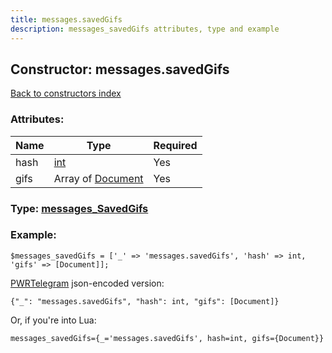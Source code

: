 ```yaml
---
title: messages.savedGifs
description: messages_savedGifs attributes, type and example
---
```

## Constructor: messages.savedGifs  
[Back to constructors index](index.md)



### Attributes:

| Name     |    Type       | Required |
|----------|---------------|----------|
|hash|[int](../types/int.md) | Yes|
|gifs|Array of [Document](../types/Document.md) | Yes|



### Type: [messages\_SavedGifs](../types/messages_SavedGifs.md)


### Example:

```
$messages_savedGifs = ['_' => 'messages.savedGifs', 'hash' => int, 'gifs' => [Document]];
```  

[PWRTelegram](https://pwrtelegram.xyz) json-encoded version:

```
{"_": "messages.savedGifs", "hash": int, "gifs": [Document]}
```


Or, if you're into Lua:  


```
messages_savedGifs={_='messages.savedGifs', hash=int, gifs={Document}}

```


